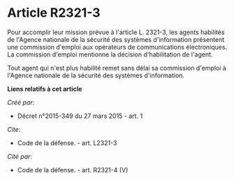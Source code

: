 # Article R2321-3

Pour accomplir leur mission prévue à l'article L. 2321-3, les agents habilités de l'Agence nationale de la sécurité des
systèmes d'information présentent une commission d'emploi aux opérateurs de communications électroniques. La commission
d'emploi mentionne la décision d'habilitation de l'agent. 

Tout agent qui n'est plus habilité remet sans délai sa commission d'emploi à l'Agence nationale de la sécurité des systèmes
d'information.

**Liens relatifs à cet article**

_Créé par_:

  - Décret n°2015-349 du 27 mars 2015 - art. 1

_Cite_:

  - Code de la défense. - art. L2321-3

_Cité par_:

  - Code de la défense. - art. R2321-4 (V)
